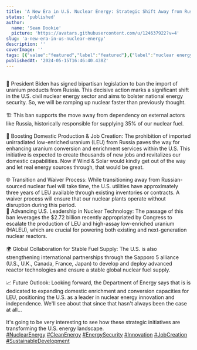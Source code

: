 ```yaml
---
title: 'A New Era in U.S. Nuclear Energy: Strategic Shift Away from Russian Uranium. A brief report coupled with opinion...'
status: 'published'
author:
  name: 'Sean Dookie'
  picture: 'https://avatars.githubusercontent.com/u/124637922?v=4'
slug: 'a-new-era-in-us-nuclear-energy'
description: ''
coverImage: ''
tags: [{"value":"featured","label":"featured"},{"label":"nuclear energy","value":"nuclearEnergy"}]
publishedAt: '2024-05-15T16:46:40.438Z'
---
```


\
🔋 President Biden has signed bipartisan legislation to ban the import of uranium products from Russia. This decisive action marks a significant shift in the U.S. civil nuclear energy sector and aims to bolster national energy security. So, we will be ramping up nuclear faster than previously thought.\
\
🏗️ This ban supports the move away from dependency on external actors like Russia, historically responsible for supplying 35% of our nuclear fuel.\
\
💼 Boosting Domestic Production & Job Creation: The prohibition of imported unirradiated low-enriched uranium (LEU) from Russia paves the way for enhancing uranium conversion and enrichment services within the U.S. This initiative is expected to create thousands of new jobs and revitalizes our domestic capabilities. Now if Wind & Solar would kindly get out of the way and let real energy sources through, that would be great.\
\
🌐 Transition and Waiver Process: While transitioning away from Russian-sourced nuclear fuel will take time, the U.S. utilities have approximately three years of LEU available through existing inventories or contracts. A waiver process will ensure that our nuclear plants operate without disruption during this period. \
🚀 Advancing U.S. Leadership in Nuclear Technology: The passage of this ban leverages the $2.72 billion recently appropriated by Congress to escalate the production of LEU and high-assay low-enriched uranium (HALEU), which are crucial for powering both existing and next-generation nuclear reactors.\
\
🌍 Global Collaboration for Stable Fuel Supply: The U.S. is also strengthening international partnerships through the Sapporo 5 alliance (U.S., U.K., Canada, France, Japan) to develop and deploy advanced reactor technologies and ensure a stable global nuclear fuel supply.\
\
📈 Future Outlook: Looking forward, the Department of Energy says that is is dedicated to expanding domestic enrichment and conversion capacities for LEU, positioning the U.S. as a leader in nuclear energy innovation and independence. We'll see about that since that hasn't always been the case at all...\
\
It's going to be very interesting to see how these strategic initiatives are transforming the U.S. energy landscape.\
[#NuclearEnergy](https://www.linkedin.com/feed/hashtag/?keywords=nuclearenergy&highlightedUpdateUrns=urn%3Ali%3Aactivity%3A7196562037714354177) [#CleanEnergy](https://www.linkedin.com/feed/hashtag/?keywords=cleanenergy&highlightedUpdateUrns=urn%3Ali%3Aactivity%3A7196562037714354177) [#EnergySecurity](https://www.linkedin.com/feed/hashtag/?keywords=energysecurity&highlightedUpdateUrns=urn%3Ali%3Aactivity%3A7196562037714354177) [#Innovation](https://www.linkedin.com/feed/hashtag/?keywords=innovation&highlightedUpdateUrns=urn%3Ali%3Aactivity%3A7196562037714354177) [#JobCreation](https://www.linkedin.com/feed/hashtag/?keywords=jobcreation&highlightedUpdateUrns=urn%3Ali%3Aactivity%3A7196562037714354177) [#SustainableDevelopment](https://www.linkedin.com/feed/hashtag/?keywords=sustainabledevelopment&highlightedUpdateUrns=urn%3Ali%3Aactivity%3A7196562037714354177)